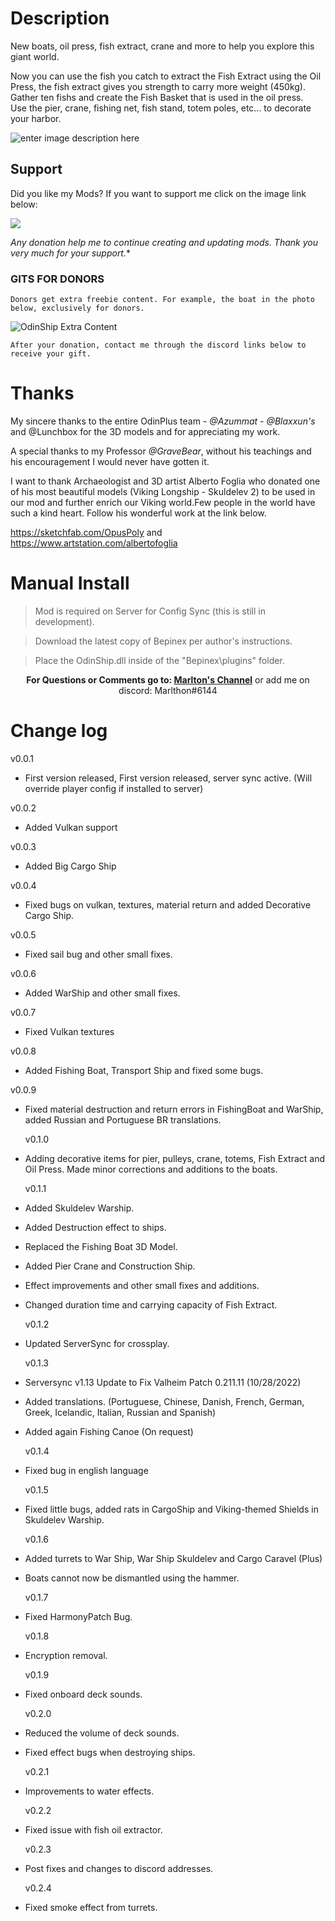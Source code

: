 # Description
New boats, oil press, fish extract, crane and more to help you explore this giant world.</br>

Now you can use the fish you catch to extract the Fish Extract using the Oil Press, the fish extract gives you strength to carry more weight (450kg).
Gather ten fishs and create the Fish Basket that is used in the oil press.</br>
Use the pier, crane, fishing net, fish stand, totem poles, etc... to decorate your harbor.</br>

![enter image description here](https://i.ibb.co/XDZdzht/mosaico.jpg)

## Support

Did you like my Mods? If you want to support me click on the image link below:</br>

<a href="https://www.paypal.com/donate/?hosted_button_id=ZRQZGAVYEUBX2"><img src="https://i.ibb.co/kJqcqkg/Pay-Pal-Donate.png" /></a>

*Any donation help me to continue creating and updating mods. Thank you very much for your support.**

### GITS FOR DONORS
`Donors get extra freebie content. For example, the boat in the photo below, exclusively for donors.`

![OdinShip Extra Content](https://i.ibb.co/QKtn6Lz/Extra-Donors-Gift.jpg)

`After your donation, contact me through the discord links below to receive your gift.`


# Thanks

My sincere thanks to the entire OdinPlus team -  <i>@Azummat - @Blaxxun's</i> and @Lunchbox for the 3D models and for appreciating my work.

A special thanks to my Professor <i>@GraveBear</i>, without his teachings and his encouragement I would never have gotten it.

I want to thank Archaeologist and 3D artist Alberto Foglia who donated one of his most beautiful models (Viking Longship - Skuldelev 2) to be used in our mod and further enrich our Viking world.Few people in the world have such a kind heart. Follow his wonderful work at the link below.

https://sketchfab.com/OpusPoly and https://www.artstation.com/albertofoglia


# Manual Install

>Mod is required on Server for Config Sync (this is still in development). 

>Download the latest copy of Bepinex per author's instructions.

>Place the OdinShip.dll inside of the "Bepinex\plugins\" folder.

<p align="center"><b>For Questions or Comments go to: <a href="https://discord.gg/mZNHDwxTgp">Marlton's Channel</a></b> or add me on discord: Marlthon#6144


# Change log
v0.0.1
 - First version released, First version released, server sync active. (Will override player config if installed to server)
 
v0.0.2
 - Added Vulkan support
 
 v0.0.3
 - Added Big Cargo Ship
 
 v0.0.4
 - Fixed bugs on vulkan, textures, material return and added Decorative Cargo Ship.
 
  v0.0.5
 - Fixed sail bug and other small fixes.
 
  v0.0.6
 - Added WarShip and other small fixes.
 
  v0.0.7
 - Fixed Vulkan textures
 
  v0.0.8
 - Added Fishing Boat, Transport Ship and fixed some bugs.
 
  v0.0.9
 - Fixed material destruction and return errors in FishingBoat and WarShip, added Russian and Portuguese BR translations.
 
   v0.1.0
 - Adding decorative items for pier, pulleys, crane, totems, Fish Extract and Oil Press. Made minor corrections and additions to the boats.
 
   v0.1.1
 - Added Skuldelev Warship.
 - Added Destruction effect to ships.
 - Replaced the Fishing Boat 3D Model.
 - Added Pier Crane and Construction Ship.
 - Effect improvements and other small fixes and additions.
 - Changed duration time and carrying capacity of Fish Extract.

   v0.1.2
 - Updated ServerSync for crossplay.
 
   v0.1.3
 - Serversync v1.13 Update to Fix Valheim Patch 0.211.11 (10/28/2022)
 - Added translations. (Portuguese, Chinese, Danish, French, German, Greek, Icelandic, Italian, Russian and Spanish)
 - Added again Fishing Canoe (On request)
 
   v0.1.4
 - Fixed bug in english language
 
   v0.1.5
 - Fixed little bugs, added rats in CargoShip and Viking-themed Shields in Skuldelev Warship.
 
   v0.1.6
 - Added turrets to War Ship, War Ship Skuldelev and Cargo Caravel (Plus)
 - Boats cannot now be dismantled using the hammer.
   
   v0.1.7
 - Fixed HarmonyPatch Bug.
 
   v0.1.8
 - Encryption removal.
 
   v0.1.9
 - Fixed onboard deck sounds.
 
   v0.2.0
 - Reduced the volume of deck sounds.
 - Fixed effect bugs when destroying ships.
 
   v0.2.1
 - Improvements to water effects.
 
   v0.2.2
 - Fixed issue with fish oil extractor.
 
   v0.2.3
 - Post fixes and changes to discord addresses.
 
   v0.2.4
 - Fixed smoke effect from turrets.
